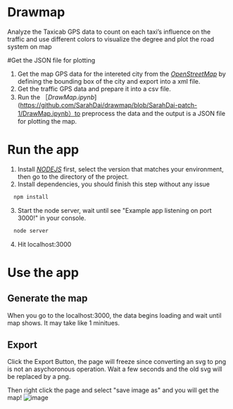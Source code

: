 # Drawmap
Analyze the Taxicab GPS data to count on each taxi’s influence on the traffic and use different colors to visualize the degree and plot the road system on map

#Get the JSON file for plotting
1. Get the map GPS data for the intereted city from the [*OpenStreetMap*](http://www.openstreetmap.org/export#map=13/22.5750/114.1050) by defining the bounding box of the city and export into a xml file.
2. Get the traffic GPS data and prepare it into a csv file.
3. Run the ［*DrawMap.ipynb*](https://github.com/SarahDai/drawmap/blob/SarahDai-patch-1/DrawMap.ipynb）to preprocess the data and the output is a JSON file for plotting the map.

# Run the app

1. Install [*NODEJS*](https://nodejs.org/en/download/) first, select the version that matches your environment, then go to the directory of the project.
2. Install dependencies, you should finish this step without any issue
  
  ```sh
    npm install
  ```
  
3. Start the node server, wait until see "Example app listening on port 3000!" in your console.

  ```sh
    node server
  ```
4. Hit localhost:3000  

# Use the app
## Generate the map
When you go to the localhost:3000, the data begins loading and wait until map shows. It may take like 1 minitues.

## Export
Click the Export Button, the page will freeze since converting an svg to png is not an asychoronous operation.
Wait a few seconds and the old svg will be replaced by a png.

Then right click the page and select "save image as" and you will get the map!
![image](https://github.com/sbvictory/befit-workout/blob/master/readmeimages/login.jpg)

